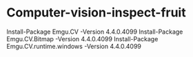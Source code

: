 # Computer-vision-inspect-fruit

Install-Package Emgu.CV -Version 4.4.0.4099
Install-Package Emgu.CV.Bitmap -Version 4.4.0.4099
Install-Package Emgu.CV.runtime.windows -Version 4.4.0.4099
